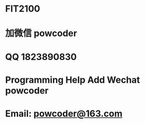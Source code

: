 # FIT2100
# 加微信 powcoder

# QQ 1823890830

# Programming Help Add Wechat powcoder

# Email: powcoder@163.com

